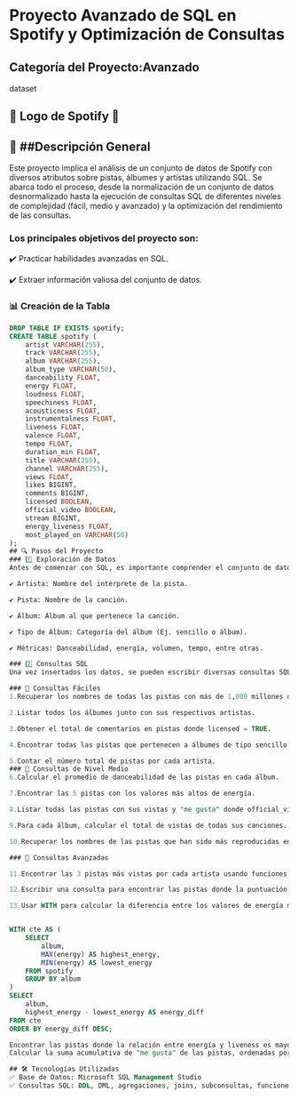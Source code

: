 # Proyecto Avanzado de SQL en Spotify y Optimización de Consultas
## Categoría del Proyecto:Avanzado 
dataset

## 🎵 Logo de Spotify 🎵

## 📌 ##Descripción General

Este proyecto implica el análisis de un conjunto de datos de Spotify con diversos atributos sobre pistas, álbumes y artistas utilizando SQL. Se abarca todo el proceso, desde la normalización de un conjunto de datos desnormalizado hasta la ejecución de consultas SQL de diferentes niveles de complejidad (fácil, medio y avanzado) y la optimización del rendimiento de las consultas.

### Los principales objetivos del proyecto son:

✔️ Practicar habilidades avanzadas en SQL.

✔️ Extraer información valiosa del conjunto de datos.

### 📊 Creación de la Tabla

```sql
DROP TABLE IF EXISTS spotify;
CREATE TABLE spotify (
    artist VARCHAR(255),
    track VARCHAR(255),
    album VARCHAR(255),
    album_type VARCHAR(50),
    danceability FLOAT,
    energy FLOAT,
    loudness FLOAT,
    speechiness FLOAT,
    acousticness FLOAT,
    instrumentalness FLOAT,
    liveness FLOAT,
    valence FLOAT,
    tempo FLOAT,
    duration_min FLOAT,
    title VARCHAR(255),
    channel VARCHAR(255),
    views FLOAT,
    likes BIGINT,
    comments BIGINT,
    licensed BOOLEAN,
    official_video BOOLEAN,
    stream BIGINT,
    energy_liveness FLOAT,
    most_played_on VARCHAR(50)
);
## 🔍 Pasos del Proyecto
### 1️⃣ Exploración de Datos
Antes de comenzar con SQL, es importante comprender el conjunto de datos. Algunos de los atributos principales son:

✔️ Artista: Nombre del intérprete de la pista.

✔️ Pista: Nombre de la canción.

✔️ Álbum: Álbum al que pertenece la canción.

✔️ Tipo de Álbum: Categoría del álbum (Ej. sencillo o álbum).

✔️ Métricas: Danceabilidad, energía, volumen, tempo, entre otras.

### 2️⃣ Consultas SQL
Una vez insertados los datos, se pueden escribir diversas consultas SQL para explorar y analizar la información. Estas consultas se dividen en tres niveles:

### 🔹 Consultas Fáciles
1.Recuperar los nombres de todas las pistas con más de 1,000 millones de reproducciones.

2.Listar todos los álbumes junto con sus respectivos artistas.

3.Obtener el total de comentarios en pistas donde licensed = TRUE.

4.Encontrar todas las pistas que pertenecen a álbumes de tipo sencillo.

5.Contar el número total de pistas por cada artista.
### 🔹 Consultas de Nivel Medio
6.Calcular el promedio de danceabilidad de las pistas en cada álbum.

7.Encontrar las 5 pistas con los valores más altos de energía.

8.Listar todas las pistas con sus vistas y "me gusta" donde official_video = TRUE.

9.Para cada álbum, calcular el total de vistas de todas sus canciones.

10.Recuperar los nombres de las pistas que han sido más reproducidas en Spotify que en YouTube.

### 🔹 Consultas Avanzadas

11.Encontrar las 3 pistas más vistas por cada artista usando funciones de ventana.

12.Escribir una consulta para encontrar las pistas donde la puntuación de liveness es superior al promedio.

13.Usar WITH para calcular la diferencia entre los valores de energía más alto y más bajo en cada álbum.


WITH cte AS (
    SELECT 
        album,
        MAX(energy) AS highest_energy,
        MIN(energy) AS lowest_energy
    FROM spotify
    GROUP BY album
)
SELECT 
    album,
    highest_energy - lowest_energy AS energy_diff
FROM cte
ORDER BY energy_diff DESC;

Encontrar las pistas donde la relación entre energía y liveness es mayor a 1.2.
Calcular la suma acumulativa de "me gusta" de las pistas, ordenadas por el número de vistas, usando funciones de ventana.

## 🛠️ Tecnologías Utilizadas
✅ Base de Datos: Microsoft SQL Management Studio
✅ Consultas SQL: DDL, DML, agregaciones, joins, subconsultas, funciones de ventana









